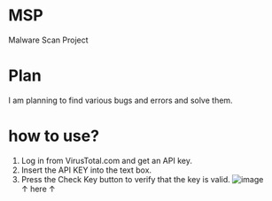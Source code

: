 # MSP
Malware Scan Project
<br>
# Plan
I am planning to find various bugs and errors and solve them.
<br>

# how to use?
1. Log in from VirusTotal.com and get an API key.
2. Insert the API KEY into the text box.
3. Press the Check Key button to verify that the key is valid.
![image](https://github.com/KingJunSeong/MalwareScan/assets/82876235/0c629103-bdf6-42f9-98f9-d821df659167)
<br> ↑ here ↑

